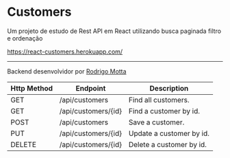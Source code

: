 # Customers

Um projeto de estudo de Rest API em React utilizando busca paginada filtro e ordenação

https://react-customers.herokuapp.com/

---

Backend desenvolvidor por [Rodrigo Motta]('https://github.com/rodmotta/customer-backend')

|Http Method|Endpoint|Description|
|---|---|---|
|GET|/api/customers|Find all customers.|
|GET|/api/customers/{id}|Find a customer by id.|
|POST|/api/customers|Save a customer.|
|PUT|/api/customers/{id}|Update a customer by id.|
|DELETE|/api/customers/{id}|Delete a customer by id.|
